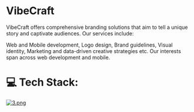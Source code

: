 # VibeCraft

VibeCraft offers comprehensive branding solutions that aim to tell a unique story and captivate audiences. Our services include:

Web and Mobile development, 
Logo design, 
Brand guidelines, 
Visual identity, 
Marketing and data-driven creative strategies etc. 
Our interests span across web development and mobile.

# 💻 Tech Stack:
[![3.png](https://i.postimg.cc/qMW38Btk/3.png)](https://postimg.cc/BXcb30cy)
